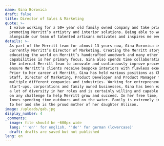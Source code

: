 ```yaml
---
name: Gina Borovica
draft: false
title: Director of Sales & Marketing
quote: >-
  I value working for a 50+ year old family owned company and take pride in
  promoting Merritt’s artistry and interior solutions. Being able to work
  alongside our team of talented artisans motivates and inspires me every day.
details: >-
  As part of the Merritt team for almost 13 years now, Gina Borovica is
  currently Merritt’s Director of Marketing. Creating the Merritt story and
  educating the world on Merritt’s handcrafted woodwork and many other
  capabilities is her primary focus. Gina also spends time collaborating with
  the internal Merritt team to innovate and continuously improve processes to
  ensure Merritt’s clients receive bespoke interiors with flawless execution.
  Prior to her career at Merritt, Gina has held various positions as Chief of
  Staff, Director of Marketing, Product Developer and Product Manager for
  multiple different companies and industries. Working for entrepreneurial
  start-ups, corporations and family owned businesses, Gina has been exposed to
  a lot of diversity in her roles and is certainly willing and capable of taking
  on any challenge to help Merritt grow and succeed. In her free time, Gina
  loves spending time outdoors and on the water. Family is extremely important
  to her and she is the proud mother of her daughter Allison.
image: /uploads/gab.jpg
display_number: 4
_comments:
  image: file should be ~600px wide
  lang: '''en'' for english, ''de'' for german (lowercase)'
  draft: drafts are saved but not published
lang: en
---
```

